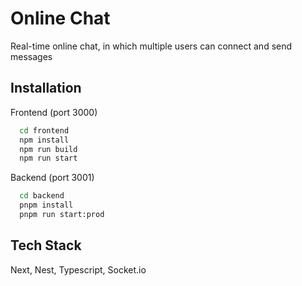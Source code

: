 
# Online Chat

Real-time online chat, in which multiple users can connect and send messages


## Installation

Frontend (port 3000)

```bash
  cd frontend
  npm install
  npm run build
  npm run start
```

Backend (port 3001)

```bash
  cd backend
  pnpm install
  pnpm run start:prod
```
    
## Tech Stack

Next, Nest, Typescript, Socket.io

